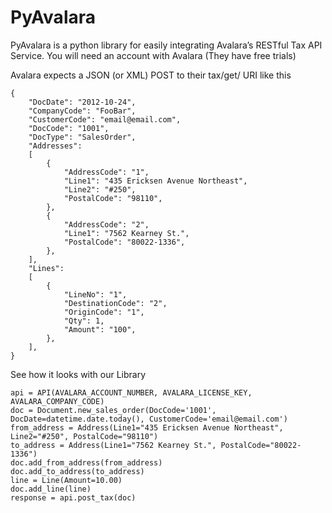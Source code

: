 PyAvalara
=======

PyAvalara is a python library for easily integrating Avalara’s RESTful Tax API Service. You will need an account with Avalara (They have free trials)

Avalara expects a JSON (or XML) POST to their tax/get/ URI like this

    {
        "DocDate": "2012-10-24",
        "CompanyCode": "FooBar",
        "CustomerCode": "email@email.com",
        "DocCode": "1001",
        "DocType": "SalesOrder",
        "Addresses":
        [
            {
                "AddressCode": "1",
                "Line1": "435 Ericksen Avenue Northeast",
                "Line2": "#250",
                "PostalCode": "98110",
            },
            {
                "AddressCode": "2",
                "Line1": "7562 Kearney St.",
                "PostalCode": "80022-1336",
            },
        ],
        "Lines":
        [
            {
                "LineNo": "1",
                "DestinationCode": "2",
                "OriginCode": "1",
                "Qty": 1,
                "Amount": "100",
            },
        ],
    }

See how it looks with our Library

    api = API(AVALARA_ACCOUNT_NUMBER, AVALARA_LICENSE_KEY, AVALARA_COMPANY_CODE)
    doc = Document.new_sales_order(DocCode='1001', DocDate=datetime.date.today(), CustomerCode='email@email.com')
    from_address = Address(Line1="435 Ericksen Avenue Northeast", Line2="#250", PostalCode="98110")
    to_address = Address(Line1="7562 Kearney St.", PostalCode="80022-1336")
    doc.add_from_address(from_address)
    doc.add_to_address(to_address)
    line = Line(Amount=10.00)
    doc.add_line(line)
    response = api.post_tax(doc)

